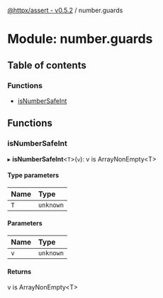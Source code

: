 [@httpx/assert - v0.5.2](../README.md) / number.guards

# Module: number.guards

## Table of contents

### Functions

- [isNumberSafeInt](number_guards.md#isnumbersafeint)

## Functions

### isNumberSafeInt

▸ **isNumberSafeInt**\<`T`\>(`v`): v is ArrayNonEmpty\<T\>

#### Type parameters

| Name | Type |
| :------ | :------ |
| `T` | `unknown` |

#### Parameters

| Name | Type |
| :------ | :------ |
| `v` | `unknown` |

#### Returns

v is ArrayNonEmpty\<T\>
